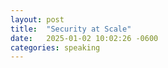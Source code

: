 ```yaml
---
layout: post
title:  "Security at Scale"
date:   2025-01-02 10:02:26 -0600
categories: speaking
---
```


<Link to talk>
